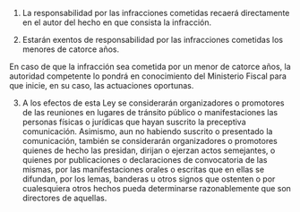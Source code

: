 1. La responsabilidad por las infracciones cometidas recaerá directamente en el autor del hecho en que consista la infracción.

2. Estarán exentos de responsabilidad por las infracciones cometidas los menores de catorce años.

En caso de que la infracción sea cometida por un menor de catorce años, la autoridad competente lo pondrá en conocimiento del Ministerio Fiscal para que inicie, en su caso, las actuaciones oportunas.

3. A los efectos de esta Ley se considerarán organizadores o promotores de las reuniones en lugares de tránsito público o manifestaciones las personas físicas o jurídicas que hayan suscrito la preceptiva comunicación. Asimismo, aun no habiendo suscrito o presentado la comunicación, también se considerarán organizadores o promotores quienes de hecho las presidan, dirijan o ejerzan actos semejantes, o quienes por publicaciones o declaraciones de convocatoria de las mismas, por las manifestaciones orales o escritas que en ellas se difundan, por los lemas, banderas u otros signos que ostenten o por cualesquiera otros hechos pueda determinarse razonablemente que son directores de aquellas.